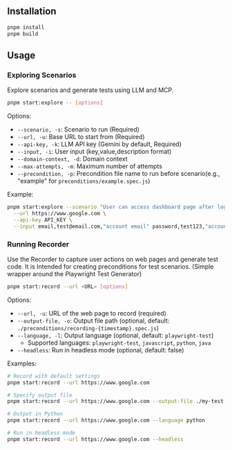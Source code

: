 ## Installation

```bash
pnpm install
pnpm build
```

## Usage

### Exploring Scenarios

Explore scenarios and generate tests using LLM and MCP.

```bash
pnpm start:explore -- [options]
```

Options:
- `--scenario, -s`: Scenario to run (Required)
- `--url, -u`: Base URL to start from (Required)
- `--api-key, -k`: LLM API key (Gemini by default, Required)
- `--input, -i`: User input (key,value,description format)
- `--domain-context, -d`: Domain context
- `--max-attempts, -m`: Maximum number of attempts
- `--precondition, -p`: Precondition file name to run before scenario(e.g., "example" for `preconditions/example.spec.js`) 

Example:
```bash
pnpm start:explore --scenario "User can access dashboard page after login" \
  --url https://www.google.com \
  --api-key API_KEY \
  --input email,test@email.com,"account email" password,test123,"account password"
```

### Running Recorder

Use the Recorder to capture user actions on web pages and generate test code.
It is Intended for creating preconditions for test scenarios.
(Simple wrapper around the Playwright Test Generator)

```bash
pnpm start:record --url <URL> [options]
```

Options:
- `--url, -u`: URL of the web page to record (required)
- `--output-file, -o`: Output file path (optional, default: `./preconditions/recording-{timestamp}.spec.js`)
- `--language, -l`: Output language (optional, default: `playwright-test`)
  - Supported languages: `playwright-test`, `javascript`, `python`, `java`
- `--headless`: Run in headless mode (optional, default: false)

Examples:
```bash
# Record with default settings
pnpm start:record --url https://www.google.com

# Specify output file
pnpm start:record --url https://www.google.com --output-file ./my-test.spec.js

# Output in Python
pnpm start:record --url https://www.google.com --language python

# Run in headless mode
pnpm start:record --url https://www.google.com --headless
```